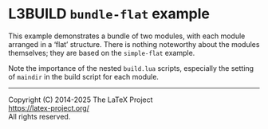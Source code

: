 L3BUILD `bundle-flat` example
=================================================

This example demonstrates a bundle of two modules, with each module arranged in a ‘flat’
structure. There is nothing noteworthy about the modules themselves; they are based on the
`simple-flat` example.

Note the importance of the nested `build.lua` scripts, especially the setting of `maindir`
in the build script for each module.

-----

Copyright (C) 2014-2025 The LaTeX Project <br />
<https://latex-project.org/> <br />
All rights reserved.
